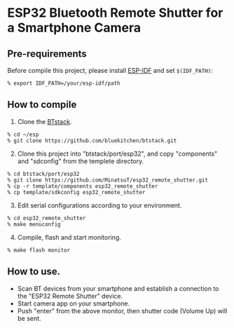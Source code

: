 # ESP32 Bluetooth Remote Shutter for a Smartphone Camera
## Pre-requirements
Before compile this project, please install [ESP-IDF](https://github.com/espressif/esp-idf) and set `$(IDF_PATH)`:

`% export IDF_PATH=/your/esp-idf/path`

## How to compile
1. Clone the [BTstack](https://github.com/bluekitchen/btstack).
```
% cd ~/esp
% git clone https://github.com/bluekitchen/btstack.git
```
2. Clone this project into "btstack/port/esp32", and copy "components" and "sdconfig" from the templete directory.
```
% cd btstack/port/esp32
% git clone https://github.com/MinatsuT/esp32_remote_shutter.git
% cp -r template/components esp32_remote_shutter
% cp template/sdkconfig esp32_remote_shutter
```
3. Edit serial configurations according to your environment.
```
% cd esp32_remote_shutter
% make menuconfig
```
4. Compile, flash and start monitoring.
```
% make flash monitor
```

## How to use.
- Scan BT devices from your smartphone and establish a connection to the "ESP32 Remote Shutter" device.
- Start camera app on your smartphone.
- Push "enter" from the above monitor, then shutter code (Volume Up) will be sent.

